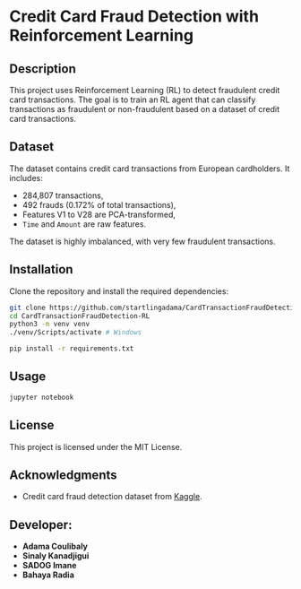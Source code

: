 # Credit Card Fraud Detection with Reinforcement Learning

## Description

This project uses Reinforcement Learning (RL) to detect fraudulent credit card transactions. The goal is to train an RL agent that can classify transactions as fraudulent or non-fraudulent based on a dataset of credit card transactions.

## Dataset

The dataset contains credit card transactions from European cardholders. It includes:
- 284,807 transactions,
- 492 frauds (0.172% of total transactions),
- Features V1 to V28 are PCA-transformed,
- `Time` and `Amount` are raw features.

The dataset is highly imbalanced, with very few fraudulent transactions.

## Installation

Clone the repository and install the required dependencies:

```bash
git clone https://github.com/startlingadama/CardTransactionFraudDetection-RL.git
cd CardTransactionFraudDetection-RL
python3 -m venv venv
./venv/Scripts/activate # Windows

pip install -r requirements.txt
```

## Usage

```bash
jupyter notebook
```


## License

This project is licensed under the MIT License.

## Acknowledgments

* Credit card fraud detection dataset from [Kaggle](https://www.kaggle.com/datasets/mlg-ulb/creditcardfraud).

## Developer:
 - **Adama Coulibaly**
 - **Sinaly Kanadjigui**
 - **SADOG Imane**
 - **Bahaya Radia**

